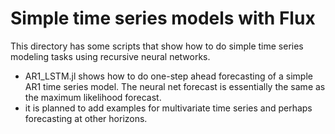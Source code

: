 # Simple time series models with Flux 
This directory has some scripts that show how to do simple time series modeling tasks
using recursive neural networks.

* AR1_LSTM.jl shows how to do one-step ahead forecasting of a simple AR1 time series model. The neural net forecast is essentially the same as the maximum likelihood forecast.
* it is planned to add examples for multivariate time series and perhaps forecasting at
    other horizons.
